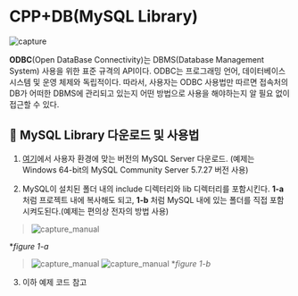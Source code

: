# CPP+DB(MySQL Library)

  ![capture](https://github.com/kbm0996/-SystemLink-CPPxDB/blob/master/jpg/figure0.png) 

**ODBC**(Open DataBase Connectivity)는 DBMS(Database Management System) 사용을 위한 표준 규격의 API이다. ODBC는 프로그래밍 언어, 데이터베이스 시스템 및 운영 체제와 독립적이다. 
따라서, 사용자는 ODBC 사용법만 따르면 접속처의 DB가 어떠한 DBMS에 관리되고 있는지 어떤 방법으로 사용을 해야하는지 알 필요 없이 접근할 수 있다.

## 📑 MySQL Library 다운로드 및 사용법

1. [여기](https://dev.mysql.com/downloads/mysql/)에서 사용자 환경에 맞는 버전의 MySQL Server 다운로드. (예제는 Windows 64-bit의 MySQL Community Server 5.7.27 버전 사용)

2. MySQL이 설치된 폴더 내의 include 디렉터리와 lib 디렉터리를 포함시킨다. **1-a** 처럼 프로젝트 내에 복사해도 되고, **1-b** 처럼 MySQL 내에 있는 폴더를 직접 포함시켜도된다.(예제는 편의상 전자의 방법 사용)

  >![capture_manual](https://github.com/kbm0996/-SystemLink-CPPxDB/blob/master/jpg/mysql1a.png) 
  
  **figure 1-a*
  
   >![capture_manual](https://github.com/kbm0996/-SystemLink-CPPxDB/blob/master/jpg/mysql1b1.png) 
   >![capture_manual](https://github.com/kbm0996/-SystemLink-CPPxDB/blob/master/jpg/mysql1b2.png) 
  **figure 1-b*

3. 이하 예제 코드 참고
